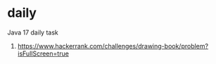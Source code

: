 # daily
Java 17 daily task

1. https://www.hackerrank.com/challenges/drawing-book/problem?isFullScreen=true
